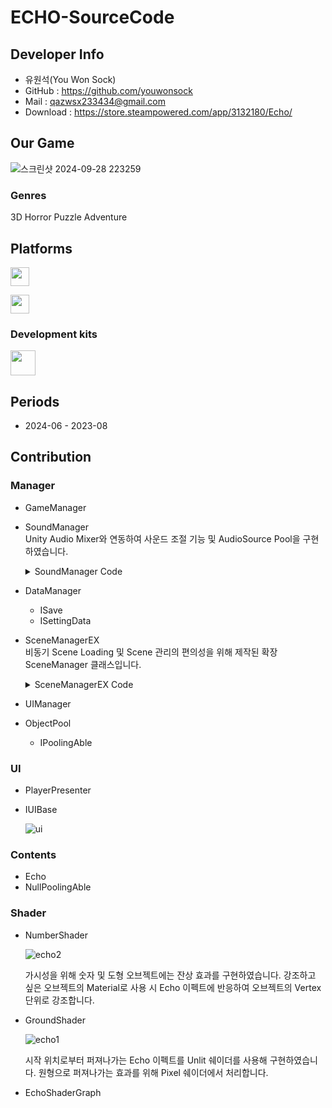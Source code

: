 # ECHO-SourceCode

## Developer Info
* 유원석(You Won Sock)
* GitHub : https://github.com/youwonsock
* Mail : qazwsx233434@gmail.com
* Download : https://store.steampowered.com/app/3132180/Echo/ 

## Our Game
![스크린샷 2024-09-28 223259](https://github.com/user-attachments/assets/099297dc-979a-4388-b759-40e1bb5abed4)


### Genres

3D Horror Puzzle Adventure

<b><h2>Platforms</h2></b>

<p>
<img src="https://upload.wikimedia.org/wikipedia/commons/c/c7/Windows_logo_-_2012.png" height="30">
</p>

<p>
<img src="https://upload.wikimedia.org/wikipedia/commons/7/7a/Android_logo_2019_%28white_wordmark%29.svg" height="30">
</p>

### Development kits

<p>
<img src="https://upload.wikimedia.org/wikipedia/commons/thumb/1/19/Unity_Technologies_logo.svg/1280px-Unity_Technologies_logo.svg.png" height="40">
</p>

<b><h2>Periods</h2></b>

* 2024-06 - 2023-08

## Contribution

### Manager
  * GameManager
  
  * SoundManager  
    Unity Audio Mixer와 연동하여 사운드 조절 기능 및 AudioSource Pool을 구현하였습니다.

    <details>
    <summary>SoundManager Code</summary>
    <div markdown="1">

      ```c#
       using Cysharp.Threading.Tasks;
       using System.Collections.Generic;
       using System.Threading;
       using UnityEngine;
       using UnityEngine.Audio;
       
       public enum SoundType
       {
           BGM,
           SFX,
           MAX
       }
       
       /// <summary>
       /// SoundManager 클래스
       /// 
       /// YWS : 2024.07.25
       /// </summary>
       public class SoundManager
       {
           private Transform transform;
           private AudioMixer audioMixer;
           private AudioSource BGMAudioSource;
       
           private Queue<AudioSource> SFXAudioSourceQueue;
           private Dictionary<string, AudioClip> audioClipDict = new Dictionary<string, AudioClip>();
       
           private CancellationTokenSource disableCancletoken;
       
           //temp
           private float minDistance = 10;
           private float maxDistance = 50;
       
       
       
           private AudioClip GetOrAddAudioClip(string path, SoundType type)
           {
               if (path.Contains("Sound/") == false)
                   path = $"Sound/{path}";
       
               AudioClip audioClip = null;
       
               if (type == SoundType.BGM)
               {
                   audioClip = Resources.Load<AudioClip>(path);
               }
               else
               {
                   if (!audioClipDict.TryGetValue(path, out audioClip))
                   {
                       audioClip = Resources.Load<AudioClip>(path);
                       audioClipDict.Add(path, audioClip);
                   }
               }
       
               if (audioClip == null)
                   Debug.LogError($"AudioClip Missing : {path}");
       
               return audioClip;
           }
       
           private void CreateAudioSourceObject(string name, out AudioSource source)
           {
               GameObject go = new GameObject { name = name };
               source = go.AddComponent<AudioSource>();
               source.outputAudioMixerGroup = audioMixer.FindMatchingGroups(name)[0];
               source.playOnAwake = false;
       
               go.transform.parent = transform;
           }
       
           private void CreateSFXAudioSourceObject(out AudioSource sfx)
           {
               CreateAudioSourceObject("SFX", out sfx);
       
               sfx.spatialBlend = 1;
               sfx.rolloffMode = AudioRolloffMode.Linear;
               sfx.minDistance = minDistance;
               sfx.maxDistance = maxDistance;
       
               SFXAudioSourceQueue.Enqueue(sfx);
           }
       
           private async UniTaskVoid ReturnSFX(AudioSource source)
           {
               await UniTask.WaitUntil(() => source.isPlaying == false, PlayerLoopTiming.FixedUpdate, disableCancletoken.Token);
       
               source.spatialBlend = 1;
               SFXAudioSourceQueue.Enqueue(source);
           }
       
           private async UniTaskVoid DestroyTempSFX(AudioSource source)
           {
               await UniTask.WaitUntil(() => source.isPlaying == false, PlayerLoopTiming.FixedUpdate, disableCancletoken.Token);
       
               GameObject.Destroy(source.gameObject);
           }
       
       
           public void Init(Transform transform)
           {
               if (transform == null)
               {
                   Debug.LogError("SoundManager Init Error!");
                   return;
               }
       
               this.transform = transform;
               audioMixer = Resources.Load<AudioMixer>("Sound/AudioMixer");
       
               {
                   if (SFXAudioSourceQueue == null)
                       SFXAudioSourceQueue = new Queue<AudioSource>();
       
                   if (audioClipDict == null)
                       audioClipDict = new Dictionary<string, AudioClip>();
       
                   if (disableCancletoken == null)
                       disableCancletoken = new CancellationTokenSource();
               }
       
               for (int i = 0; i < 5; i++)
               {
                   AudioSource sfx;
                   CreateSFXAudioSourceObject(out sfx);
               }
       
               CreateAudioSourceObject("BGM", out BGMAudioSource);
               BGMAudioSource.loop = true;
               BGMAudioSource.spatialBlend = 0;
           }
       
           public void Release()
           {
               disableCancletoken?.Cancel();
               disableCancletoken?.Dispose();
       
               Clear();
           }
       
           public void Clear()
           {
               if (BGMAudioSource)
               {
                   BGMAudioSource.clip = null;
                   BGMAudioSource.Stop();
               }
       
               if (SFXAudioSourceQueue != null)
               {
                   foreach (AudioSource audioSource in SFXAudioSourceQueue)
                   {
                       audioSource.clip = null;
                       audioSource.Stop();
                   }
               }
       
               audioClipDict?.Clear();
           }
       
           public void PlaySound2D(string path, SoundType type, float volume = 1, float pitch = 1.0f)
           {
               AudioClip audioclip = GetOrAddAudioClip(path, type);
               PlaySound2D(audioclip, type, volume, pitch);
           }
       
           public void PlaySound2D(AudioClip audioClip, SoundType type, float volume = 1, float pitch = 1.0f)
           {
               if (audioClip == null)
                   return;
       
               if (type == SoundType.BGM)
               {
                   if (BGMAudioSource.isPlaying)
                       BGMAudioSource.Stop();
       
                   BGMAudioSource.pitch = pitch;
                   BGMAudioSource.clip = audioClip;
                   BGMAudioSource.Play();
               }
               else
               {
                   AudioSource audioSource;
       
                   if (!SFXAudioSourceQueue.TryDequeue(out audioSource))
                   {
                       CreateSFXAudioSourceObject(out audioSource);
                   }
       
                   audioSource.pitch = pitch;
                   audioSource.volume = volume;
                   audioSource.clip = audioClip;
                   audioSource.spatialBlend = 0;
       
                   audioSource.Play();
       
                   ReturnSFX(audioSource).Forget();
               }
           }
       
           public void PlaySound3D(string path, Transform transform, SoundType type = SoundType.SFX, float volume = 1, float pitch = 1.0f)
           {
               AudioClip audioclip = GetOrAddAudioClip(path, type);
               PlaySound3D(audioclip, transform, type, volume, pitch);
           }
       
           public void PlaySound3D(AudioClip audioClip, Transform transform, SoundType type = SoundType.SFX, float volume = 1, float pitch = 1.0f)
           {
               if (audioClip == null)
                   return;
       
               if (type == SoundType.SFX)
               {
                   AudioSource audioSource;
                   bool isTemp = false;
       
                   if (!SFXAudioSourceQueue.TryDequeue(out audioSource))
                   {
                       CreateSFXAudioSourceObject(out audioSource);
                       isTemp = true;
                   }
       
                   audioSource.pitch = pitch;
                   audioSource.volume = volume;
                   audioSource.clip = audioClip;
                   audioSource.transform.position = transform.position;
       
                   audioSource.Play();
       
                   if (isTemp)
                       DestroyTempSFX(audioSource).Forget();
                   else
                       ReturnSFX(audioSource).Forget();
               }
           }
       
           public void SetVolume(float master, float BGM, float SFX)
           {
               audioMixer.SetFloat("Master", Mathf.Log10(master) * 20);
               audioMixer.SetFloat("BGM", Mathf.Log10(BGM) * 20);
               audioMixer.SetFloat("SFX", Mathf.Log10(SFX) * 20);
           }
       
           public void SetMasterVolume(float volume)
           {
               audioMixer.SetFloat("Master", Mathf.Log10(volume) * 20);
           }
       
           public void SetBGMVolume(float volume)
           {
               audioMixer.SetFloat("BGM", Mathf.Log10(volume) * 20);
           }
       
           public void SetSFXVolume(float volume)
           {
               audioMixer.SetFloat("SFX", Mathf.Log10(volume) * 20);
           }
       
           public void SetMute()
           {
               SetVolume(0.0001f, 0.0001f, 0.0001f);
           }
       
           public void StopBGM()
           {
               BGMAudioSource.Stop();
           }
       }
      ```
      
    </div>
    </details>

    
  * DataManager
    * ISave
    * ISettingData
  
  * SceneManagerEX  
    비동기 Scene Loading 및 Scene 관리의 편의성을 위해 제작된 확장 SceneManager 클래스입니다.
  
    <details>
    <summary>SceneManagerEX Code</summary>
    <div markdown="1">

      ```c#
       using Cysharp.Threading.Tasks;
       using System;
       using UnityEngine;
       using UnityEngine.SceneManagement;
       
       public enum SceneType
       {
           MainMenu = 0,
           Loading,
           InGame,
           MAX
       }
       
       /// <summary>
       /// 비동기 Scene 로딩 기능의 편리한 사용을 위한 SceneManager Wrapper 클래스
       /// 
       /// YWS : 2024.07.05
       /// </summary>
       public class SceneManagerEX 
       {
           bool isLoadScene = false;



          private async UniTaskVoid LoadSceneAsync(SceneType type)
          {
              // load loading scene
              SceneManager.LoadScene((int)SceneType.Loading);
              await UniTask.WaitUntil(() => GetSceneType() == SceneType.Loading);
      
              // load target scene
              AsyncOperation ao = SceneManager.LoadSceneAsync((int)type);
              ao.allowSceneActivation = false;
      
              // collect garbage and sleep main thread
              GC.Collect();
              GC.WaitForPendingFinalizers();
      
              while (!ao.isDone)
              {
                  Debug.Log("Progress : " + ao.progress * 100);
      
                  if(ao.progress >= 0.9f)
                      ao.allowSceneActivation = true;
      
                  await UniTask.Yield();
              }
              isLoadScene = false;
          }
      
      
          public string GetSceneName()
          {
              return Enum.GetName(typeof(SceneType), SceneManager.GetActiveScene().buildIndex);
          }
      
          public SceneType GetSceneType()
          {
              return (SceneType)SceneManager.GetActiveScene().buildIndex;
          }
      
          public void LoadScene(SceneType type)
          {
              if (isLoadScene)
                  return;
              
              // 비동기 로딩
              isLoadScene = true;
              LoadSceneAsync(type).Forget();
          }
      }

      ```
      
    </div>
    </details>
    
  * UIManager
  
  * ObjectPool
    * IPoolingAble

### UI
  * PlayerPresenter
  * IUIBase

    ![ui](https://github.com/user-attachments/assets/539458bc-ff6b-4e6e-9ad0-a2e6ed717b24)

### Contents
  * Echo
  * NullPoolingAble

### Shader
  * NumberShader
    
    ![echo2](https://github.com/user-attachments/assets/6b051763-f68a-4d50-8b53-0218c22947e2)

    가시성을 위해 숫자 및 도형 오브젝트에는 잔상 효과를 구현하였습니다.
    강조하고 싶은 오브젝트의 Material로 사용 시 Echo 이펙트에 반응하여 오브젝트의 Vertex 단위로 강조합니다.
    
  * GroundShader
    
    ![echo1](https://github.com/user-attachments/assets/e6b74f9c-cbbd-47a6-97a4-282b92af6fed)

    시작 위치로부터 퍼져나가는 Echo 이펙트를 Unlit 쉐이더를 사용해 구현하였습니다.
    원형으로 퍼져나가는 효과를 위해 Pixel 쉐이더에서 처리합니다.

  * EchoShaderGraph
